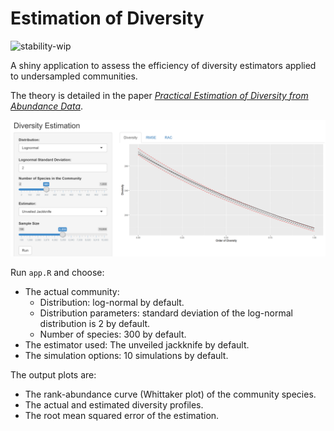 # Estimation of Diversity

![stability-wip](https://img.shields.io/badge/lifecycle-maturing-blue.svg)

A shiny application to assess the efficiency of diversity estimators applied to undersampled communities.

The theory is detailed in the paper [*Practical Estimation of Diversity from Abundance Data*](https://hal-agroparistech.archives-ouvertes.fr/hal-01212435).



![Estimation Shiny app](capture.png)

Run `app.R` and choose:

- The actual community:
  - Distribution: log-normal by default.
  - Distribution parameters: standard deviation of the log-normal distribution is 2 by default.
  - Number of species: 300 by default.
- The estimator used: The unveiled jackknife by default.
- The simulation options: 10 simulations by default.

The output plots are:

- The rank-abundance curve (Whittaker plot) of the community species.
- The actual and estimated diversity profiles.
- The root mean squared error of the estimation.
